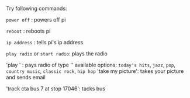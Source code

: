 Try following commands:

  `power off` : powers off pi
  
  `reboot` : reboots pi
  
  `ip address` : tells pi's ip address
  
  `play radio` or `start radio`: plays the radio
  
  'play <type>' : pays radio of type '<type>'
    available options: `today's hits`, `jazz`, `pop`, `country music`, `classic rock`, `hip hop`
  'take my picture': takes your picture and sends email
  
  'track cta bus 7 at stop 17046': tacks bus
